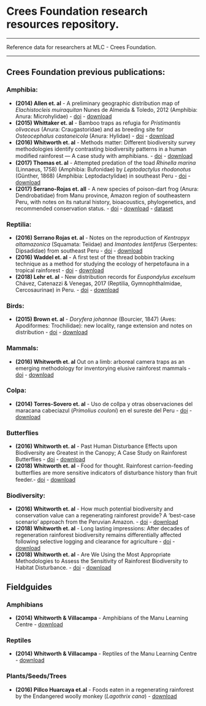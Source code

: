 # Crees Foundation research resources repository.
---
Reference data for researchers at MLC - Crees Foundation.

---
## Crees Foundation previous publications:

### Amphibia:
- **(2014) Allen et. al** - A preliminary geographic distribution map of _Elachistocleis muiraquitan_ Nunes de Almeida & Toledo, 2012 (Amphibia: Anura: Microhylidae) - [doi](https://checklist.pensoft.net/article/18901/) - [download](https://drive.google.com/file/d/1gCVa1VSj6-L53bEJ__BkXmoupCXn7Q_z/view?usp=sharing)
- **(2015) Whittaker et. al** - Bamboo traps as refugia for _Pristimantis olivaceus_ (Anura: Craugastoridae) and as breeding site for _Osteocephalus castaneicola_ (Anura: Hylidae) - [doi](https://www.revistas.usp.br/phyllo/article/view/109483) - [download](https://drive.google.com/file/d/1z4kPHUDGALXbqACwQDpozmrDWFIW7jDk/view?usp=sharing)
- **(2016) Whitworth et. al** - Methods matter: Different biodiversity survey methodologies identify contrasting biodiversity patterns in a human modiﬁed rainforest — A case study with amphibians. - [doi](https://www.sciencedirect.com/science/article/abs/pii/S1470160X1630526X) - [download](https://drive.google.com/file/d/1R4xVd86JqmV2clFSDFCAz0GOb8h1jBC3/view?usp=sharing)
- **(2017) Thomas et. al** - Attempted predation of the toad _Rhinella marina_ (Linnaeus, 1758) (Amphibia: Bufonidae) by _Leptodactylus rhodonotus_ (Günther, 1868) (Amphibia: Leptodactylidae) in southeast Peru - [doi](https://www.biotaxa.org/hn/article/view/27785) - [download](https://drive.google.com/file/d/15wr9bp9Kagt3dqwg3GzVueTcQ_ZHQSD0/view?usp=sharing)
- **(2017) Serrano-Rojas et. all** - A new species of poison-dart frog (Anura: Dendrobatidae) from Manu province, Amazon region of southeastern Peru, with notes on its natural history, bioacoustics, phylogenetics, and recommended conservation status. - [doi](https://zenodo.org/record/246758#.YcDbfT_MLeQ) - [download](https://drive.google.com/file/d/1jLWrjmjP0NiwR9F70QVx64j3E8EwE2K2/view?usp=sharing) - [dataset](https://www.gbif.org/es/dataset/0ed1cf3b-b8b0-456b-93de-363db088f725)

### Reptilia:
- **(2016) Serrano Rojas et. al** - Notes on the reproduction of _Kentropyx altamazonica_ (Squamata: Teiidae) and _Imantodes lentiferus_ (Serpentes: Dipsadidae) from southeast Peru - [doi](https://www.revistas.usp.br/phyllo/article/view/117127) - [download](https://drive.google.com/file/d/1yUMmtLjy23IFdLDEqufTOrxO9yN_rGlX/view?usp=sharing)
- **(2016) Waddel et. al** - A first test of the thread bobbin tracking technique as a method for studying the ecology of herpetofauna in a tropical rainforest - [doi](http://www.herpconbio.org/Volume_11/Issue_1/Waddell_etal_2016.pdf) - [download](https://drive.google.com/file/d/1y0w21x_FCUCleSjFPWRw0tuChCbImavn/view?usp=sharing)
- **(2018) Lehr et. al** - New distribution records for _Euspondylus excelsum_ Chávez, Catenazzi & Venegas, 2017 (Reptilia, Gymnophthalmidae, Cercosaurinae) in Peru. - [doi](https://checklist.pensoft.net/article/29025/) - [download](https://drive.google.com/file/d/1vl01Ym1o8J80MNUIjVdcLAo1UP3UnBzX/view?usp=sharing)

### Birds:
- **(2015) Brown et. al** - _Doryfera johannae_ (Bourcier, 1847) (Aves: Apodiformes: Trochilidae): new locality, range extension and notes on distribution - [doi](https://www.biotaxa.org/cl/article/view/11.5.1749) - [download](https://drive.google.com/file/d/1Roe59gl2l01iYC8ON-69ZwS3IEwkEnwr/view?usp=sharing)

### Mammals:
- **(2016) Whitworth et. al** Out on a limb: arboreal camera traps as an emerging methodology for inventorying elusive rainforest mammals - [doi](https://journals.sagepub.com/doi/10.1177/194008291600900208) - [download](https://drive.google.com/file/d/1vzupMeUKx5BHEEZk9Tlznf52arPcBU-9/view?usp=sharing)

### Colpa:
- **(2014) Torres-Sovero et. al** - Uso de collpa y otras observaciones del maracana cabeciazul (_Primolius couloni_) en el sureste del Peru - [doi](https://sora.unm.edu/node/133532) - [download](https://drive.google.com/file/d/1t6JkY2Tcbp4euazqXscPWqA7wafQ352w/view?usp=sharing)

### Butterflies
- **(2016) Whitworth et. al** - Past Human Disturbance Effects upon Biodiversity are Greatest in the Canopy; A Case Study on Rainforest Butterflies - [doi](https://journals.plos.org/plosone/article?id=10.1371/journal.pone.0150520) - [download](https://drive.google.com/file/d/1Um5OS4MLm6z9P9IlA_lH7wTUB_xfKgxM/view?usp=sharing)
- **(2018) Whitworth et. al** - Food for thought. Rainforest carrion-feeding butterﬂies are more sensitive indicators of disturbance history than fruit feeder.- [doi](https://www.sciencedirect.com/science/article/abs/pii/S0006320717314313) - [download](https://drive.google.com/file/d/1wTfA3mCNNdSwpur-I43WUuCQCjxO-N8z/view?usp=sharing)

### Biodiversity:
- **(2016) Whitworth et. al** - How much potential biodiversity and conservation value can a regenerating rainforest provide? A ‘best-case scenario’ approach from the Peruvian Amazon. - [doi](https://journals.sagepub.com/doi/10.1177/194008291600900112) - [download](https://drive.google.com/file/d/1dmLR9mCvMExoE1GjIOso6SJNKtERQooz/view?usp=sharing)
- **(2018) Whitworth et. al** - Long lasting impressions: After decades of regeneration rainforest biodiversity remains differentially affected following selective logging and clearance for agriculture - [doi](https://www.sciencedirect.com/science/article/pii/S2351989417302317) - [download](https://drive.google.com/file/d/1-vj3S7hMnXcAhOEfI9TxXxrWHdA1u_Hp/view?usp=sharing)
- **(2018) Whitworth et. al** - Are We Using the Most Appropriate Methodologies to Assess the Sensitivity of Rainforest Biodiversity to Habitat Disturbance. - [doi](https://journals.sagepub.com/doi/full/10.1177/1940082918788445) - [download](https://drive.google.com/file/d/12KwIG72V8I6yAp56kQifCnn43dKsh8-F/view?usp=sharing)

## Fieldguides

### Amphibians
- **(2014) Whitworth & Villacampa** - Amphibians of the Manu Learning Centre - [download](https://drive.google.com/file/d/1jkrB75fHsSjvkijWpQYQQwfOJLm0_lok/view?usp=sharing)

### Reptiles
- **(2014) Whitworth & Villacampa** - Reptiles of the Manu Learning Centre - [download](https://drive.google.com/file/d/1NTwuGAENWkaA0tWGxVjq4Y6mY8hJaJ3p/view?usp=sharing) 

### Plants/Seeds/Trees
- **(2016) Pillco Huarcaya et.al** - Foods eaten in a regenerating rainforest by the Endangered woolly monkey (*Lagothrix cana*) - [download](https://drive.google.com/file/d/1vjZWzmyQMlp-LlNopgJLf80q5YZt6iM7/view?usp=sharing)

